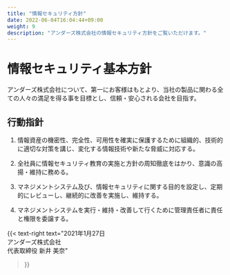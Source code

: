 ```yaml
---
title: "情報セキュリティ方針"
date: 2022-06-04T16:04:44+09:00
weight: 9
description: "アンダーズ株式会社の情報セキュリティ方針をご覧いただけます。"
---
```

# 情報セキュリティ基本方針

アンダーズ株式会社について、第一にお客様はもとより、当社の製品に関わる全ての人々の満足を得る事を目標とし、信頼・安心される会社を目指す。 
 
## 行動指針

1. 情報資産の機密性、完全性、可用性を確実に保護するために組織的、技術的に適切な対策を講じ、変化する情報技術や新たな脅威に対応する。 

2. 全社員に情報セキュリティ教育の実施と方針の周知徹底をはかり、意識の高揚・維持に務める。 

3. マネジメントシステム及び、情報セキュリティに関する目的を設定し、定期的にレビューし、継続的に改善を実施し、維持する。 

4. マネジメントシステムを実行・維持・改善して行くために管理責任者に責任と権限を委譲する。 
 
{{< text-right 
    text="2021年1月27日<br>アンダーズ株式会社<br>代表取締役 新井 美奈" 
>}}
